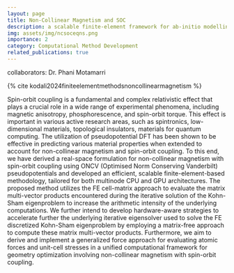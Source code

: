 ```yaml
---
layout: page
title: Non-Collinear Magnetism and SOC
description: a scalable finite-element framework for ab-initio modelling of Non-Collinear Magnetism and Spin-Orbit Coupling in pseudopotential DFT
img: assets/img/ncsoceqns.png
importance: 2
category: Computational Method Development
related_publications: true
---
```


collaborators: Dr. Phani Motamarri

{% cite kodali2024finiteelementmethodsnoncollinearmagnetism %}

Spin-orbit coupling is a fundamental and complex relativistic effect that plays a crucial role in a wide range of experimental phenomena, including magnetic anisotropy, phosphorescence, and spin-orbit torque. This effect is important in various active research areas, such as spintronics, low-dimensional materials, topological insulators, materials for quantum computing. The utilization of pseudopotential DFT has been shown to be effective in predicting various material properties when extended to account for non-collinear magnetism and spin-orbit coupling. To this end, we have derived a real-space formulation for non-collinear magnetism with spin-orbit coupling using ONCV (Optimised Norm Conserving Vanderbilt) pseudopotentials and developed an efficient, scalable finite-element-based methodology, tailored for both multinode CPU and GPU architectures. The proposed method utilizes the FE cell-matrix approach to evaluate the matrix multi-vector products encountered during the iterative solution of the Kohn-Sham eigenproblem to increase the arithmetic intensity of the underlying computations. We further intend to develop hardware-aware strategies to accelerate further the underlying iterative eigensolver used to solve the FE discretized Kohn-Sham eigenproblem by employing a matrix-free approach to compute these matrix multi-vector products. Furthermore, we aim to derive and implement a generalized force approach for evaluating atomic forces and unit-cell stresses in a unified computational framework for geometry optimization involving non-collinear magnetism with spin-orbit coupling.
